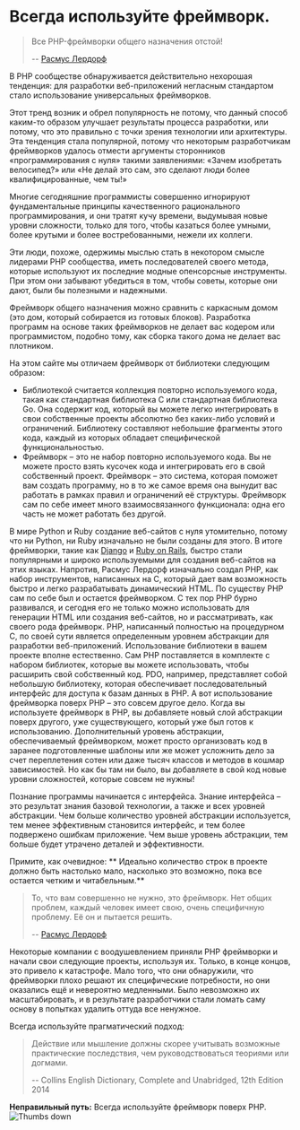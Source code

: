 # Всегда используйте фреймворк. #

> Все PHP-фреймворки общего назначения отстой!
>
> -- [Расмус Лердорф](https://www.youtube.com/watch?v=DuB6UjEsY_Y)

В PHP сообществе обнаруживается действительно нехорошая тенденция: для разработки веб-приложений негласным стандартом стало использование универсальных фреймворков.

Этот тренд возник и обрел популярность не потому, что данный способ каким-то образом улучшает результаты процесса разработки, или потому, что это правильно с точки зрения технологии или архитектуры. Эта тенденция стала популярной, потому что некоторым разработчикам фреймворков удалось отмести аргументы сторонников «программирования с нуля» такими заявлениями: «Зачем изобретать велосипед?» или «Не делай это сам, это сделают люди более квалифицированные, чем ты!»

Многие сегодняшние программисты совершенно игнорируют фундаментальные принципы качественного рационального программирования, и они тратят кучу времени, выдумывая новые уровни сложности, только для того, чтобы казаться более умными, более крутыми и более востребованными, нежели их коллеги.

Эти люди, похоже, одержимы мыслью стать в некотором смысле лидерами PHP сообщества, иметь последователей своего метода, которые используют их последние модные опенсорсные инструменты. При этом они забывают убедиться в том, чтобы советы, которые они дают, были бы полезными и надежными.

Фреймворк общего назначения можно сравнить с каркасным домом (это дом, который собирается из готовых блоков). Разработка программ на основе таких фреймворков не делает вас кодером или программистом, подобно тому, как сборка такого дома не делает вас плотником.

На этом сайте мы отличаем фреймворк от библиотеки следующим образом:

* Библиотекой считается коллекция повторно используемого кода, такая как стандартная библиотека C или стандартная библиотека Go. Она содержит код, который вы можете легко интегрировать в свои собственные проекты абсолютно без каких-либо условий и ограничений. Библиотеку составляют небольшие фрагменты этого кода, каждый из которых обладает специфической функциональностью.
* Фреймворк – это не набор повторно используемого кода. Вы не можете просто взять кусочек кода и интегрировать его в свой собственный проект. Фреймворк – это система, которая поможет вам создать программу, но в то же самое время она вынудит вас работать в рамках правил и ограничений её структуры. Фреймворк сам по себе имеет много взаимосвязанного функционала: одна его часть не может работать без другой.

В мире Python и Ruby создание веб-сайтов с нуля утомительно, потому что ни Python, ни Ruby изначально не были созданы для этого. В итоге фреймворки, такие как [Django](https://en.wikipedia.org/wiki/Django_%28web_framework%29) и [Ruby on Rails](https://en.wikipedia.org/wiki/Ruby_on_Rails), быстро стали популярными и широко используемыми для создания веб-сайтов на этих языках.
Напротив, Расмус Лердорф изначально создал PHP, как набор инструментов, написанных на C, который дает вам возможность быстро и легко разрабатывать динамический HTML. По существу PHP сам по себе был и остается фреймворком.
С тех пор PHP бурно развивался, и сегодня его не только можно использовать для генерации HTML или создания веб-сайтов, но и рассматривать, как своего рода фреймворк. PHP, написанный полностью на процедурном C, по своей сути является определенным уровнем абстракции для разработки веб-приложений.
Использование библиотеки в вашем проекте вполне естественно. Сам PHP поставляется в комплекте с набором библиотек, которые вы можете использовать, чтобы расширить свой собственный код. PDO, например, представляет собой небольшую библиотеку, которая обеспечивает последовательный интерфейс для доступа к базам данных в PHP.
А вот использование фреймворка поверх PHP – это совсем другое дело.
Когда вы используете фреймворк в PHP, вы добавляете новый слой абстракции поверх другого, уже существующего, который уже был готов к использованию. Дополнительный уровень абстракции, обеспечиваемый фреймворком, может просто организовать код в заранее подготовленные шаблоны или же может усложнить дело за счет переплетения сотен или даже тысяч классов и методов в кошмар зависимостей. Но как бы там ни было, вы добавляете в свой код новые уровни сложностей, которые совсем не нужны!

Познание программы начинается с интерфейса. Знание интерфейса – это результат знания базовой технологии, а также и всех уровней абстракции. Чем больше количество уровней абстракции используется, тем менее эффективным становится интерфейс, и тем более подвержено ошибкам приложение. Чем выше уровень абстракции, тем больше будет утрачено деталей и эффективности.

Примите, как очевидное: ** Идеально количество строк в проекте должно быть настолько мало, насколько это возможно, пока все остается четким и читабельным.**

> То, что вам совершенно не нужно, это фреймворк. Нет общих проблем, каждый человек имеет свою, очень специфичную проблему. Её он и пытается решить.
>
> -- [Расмус Лердорф](https://www.youtube.com/watch?v=anr7DQnMMs0)

Некоторые компании с воодушевлением приняли PHP фреймворки и начали свои следующие проекты, используя их. Только, в конце концов, это привело к катастрофе. Мало того, что они обнаружили, что фреймворки плохо решают их специфические потребности, но они оказались ещё и невероятно медленными. Было невозможно их масштабировать, и в результате разработчики стали ломать саму основу в попытках удалить оттуда все ненужное.

Всегда используйте прагматический подход:

> Действие или мышление должны скорее учитывать возможные практические последствия, чем руководствоваться теориями или догмами.
>
> -- Collins English Dictionary, Complete and Unabridged, 12th Edition 2014

**Неправильный путь:** Всегда используйте фреймворк поверх PHP. ![Thumbs down](/img/thumbs-down.png)
